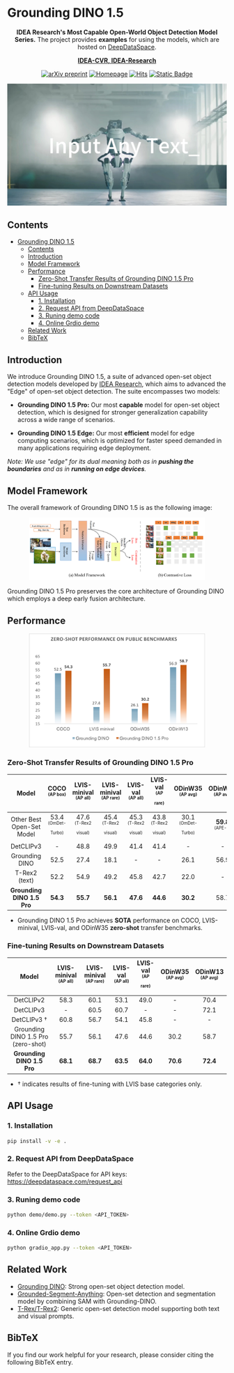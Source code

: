 # Grounding DINO 1.5

<div align=center>

  **IDEA Research's Most Capable Open-World Object Detection Model Series.** The project provides **examples** for using the models, which are hosted on [DeepDataSpace](https://deepdataspace.com/home).

  **[IDEA-CVR, IDEA-Research](https://github.com/IDEA-Research)** 

</div>

<div align=center>

[![arXiv preprint](https://img.shields.io/badge/arxiv_2403.14610-blue%3Flog%3Darxiv)](https://arxiv.org/pdf/2403.14610.pdf)   [![Homepage](https://img.shields.io/badge/homepage-visit-blue)](https://deepdataspace.com/home) [![Hits](https://hits.seeyoufarm.com/api/count/incr/badge.svg?url=https%3A%2F%2Fgithub.com%2FIDEA-Research%2FGrounding-DINO-1.5-API&count_bg=%2390E1ED&title_bg=%23EB7373&icon=&icon_color=%23E9BABA&title=VISITORS&edge_flat=true)](https://hits.seeyoufarm.com) [![Static Badge](https://img.shields.io/badge/Try_Demo!-blue?logo=chainguard&logoColor=green)](https://deepdataspace.com/playground/grounding_dino)
</div>

[![Video Name](asset/video_cover.jpg)](https://github.com/Mountchicken/DeepStudio/assets/65173622/7f5fcb50-b41d-4a0f-b07e-0dfbf3f1118b)


## Contents
- [Grounding DINO 1.5](#grounding-dino-15)
  - [Contents](#contents)
  - [Introduction](#introduction)
  - [Model Framework](#model-framework)
  - [Performance](#performance)
    - [Zero-Shot Transfer Results of Grounding DINO 1.5 Pro](#zero-shot-transfer-results-of-grounding-dino-15-pro)
    - [Fine-tuning Results on Downstream Datasets](#fine-tuning-results-on-downstream-datasets)
  - [API Usage](#api-usage)
    - [1. Installation](#1-installation)
    - [2. Request API from DeepDataSpace](#2-request-api-from-deepdataspace)
    - [3. Runing demo code](#3-runing-demo-code)
    - [4. Online Grdio demo](#4-online-grdio-demo)
  - [Related Work](#related-work)
  - [BibTeX](#bibtex)

## Introduction

We introduce Grounding DINO 1.5, a suite of advanced open-set object detection models developed by [IDEA Research](https://github.com/IDEA-Research), which aims to advanced the "Edge" of open-set object detection. The suite encompasses two models:

- **Grounding DINO 1.5 Pro:** Our most **capable** model for open-set object detection, which is designed for stronger generalization capability across a wide range of scenarios.

- **Grounding DINO 1.5 Edge:** Our most **efficient** model for edge computing scenarios, which is optimized for faster speed demanded in many applications requiring edge deployment.

<p align="left"><em>Note: We use "edge" for its dual meaning both as in <b>pushing the boundaries</b> and as in <b>running on edge devices</b>.</em></p>


## Model Framework

The overall framework of Grounding DINO 1.5 is as the following image:

<div align="center">
  <img src="./asset/gd1.5_overall_framework.png" width="80%">
</div>

Grounding DINO 1.5 Pro preserves the core architecture of Grounding DINO which employs a deep early fusion architecture.

## Performance

<div align="center">
  <img src="./asset/zeroshot.png" width="80%">
</div>

### Zero-Shot Transfer Results of Grounding DINO 1.5 Pro

<table align="center">
<thead>
  <tr>
    <th>Model</th>
    <th>COCO <br><sup><sup>(AP box)</sup></sup></th>
    <th>LVIS-minival <br><sup><sup>(AP all)</sup></sup></th>
    <th>LVIS-minival <br><sup><sup>(AP rare)</sup></sup></th>
    <th>LVIS-val <br><sup><sup>(AP all)</sup></sup></th>
    <th>LVIS-val <br><sup><sup>(AP rare)</sup></sup></th>
    <th>ODinW35 <br><sup><sup>(AP avg)</sup></sup></th>
    <th>ODinW13 <br><sup><sup>(AP avg)</sup></sup></th>
  </tr>
</thead>
<tbody align="center">
  <tr>
    <td>Other Best<br>Open-Set Model</td>
    <td>53.4<br><sup><sup>(OmDet-Turbo)</sup></sup></td>
    <td>47.6<br><sup><sup>(T-Rex2 visual)</sup></sup></td>
    <td>45.4<br><sup><sup>(T-Rex2 visual)</sup></sup></td>
    <td>45.3<br><sup><sup>(T-Rex2 visual)</sup></sup></td>
    <td>43.8<br><sup><sup>(T-Rex2 visual)</sup></sup></td>
    <td>30.1<br><sup><sup>(OmDet-Turbo)</sup></sup></td>
    <td><b>59.8</b><br><sup><sup>(APE-B)</sup></sup></td>
  </tr>
  <tr>
    <td>DetCLIPv3</td>
    <td> - </td>
    <td>48.8</td>
    <td>49.9</td>
    <td>41.4</td>
    <td>41.4</td>
    <td> - </td>
    <td> - </td>
  </tr>
  <tr>
    <td>Grounding DINO</td>
    <td>52.5</td>
    <td>27.4</td>
    <td>18.1</td>
    <td> - </td>
    <td> - </td>
    <td> 26.1 </td>
    <td> 56.9 </td>
  </tr>
  <tr>
    <td>T-Rex2 (text)</td>
    <td>52.2</td>
    <td>54.9</td>
    <td>49.2</td>
    <td> 45.8 </td>
    <td> 42.7 </td>
    <td> 22.0 </td>
    <td> - </td>
  </tr>
  <tr>
    <td><b>Grounding DINO 1.5 Pro</b></td>
    <td><b>54.3</b></td>
    <td><b>55.7</b></td>
    <td><b>56.1</b></td>
    <td><b>47.6</b></td>
    <td><b>44.6</b></td>
    <td><b>30.2</b></td>
    <td>58.7</td>
  </tr>
</tbody>
</table>

- Grounding DINO 1.5 Pro achieves **SOTA** performance on COCO, LVIS-minival, LVIS-val, and ODinW35 **zero-shot** transfer benchmarks.

### Fine-tuning Results on Downstream Datasets

<table align="center">
<thead>
  <tr>
    <th>Model</th>
    <th>LVIS-minival <br><sup><sup>(AP all)</sup></sup></th>
    <th>LVIS-minival <br><sup><sup>(AP rare)</sup></sup></th>
    <th>LVIS-val <br><sup><sup>(AP all)</sup></sup></th>
    <th>LVIS-val <br><sup><sup>(AP rare)</sup></sup></th>
    <th>ODinW35 <br><sup><sup>(AP avg)</sup></sup></th>
    <th>ODinW13 <br><sup><sup>(AP avg)</sup></sup></th>
  </tr>
</thead>
<tbody align="center">
  <tr>
    <td>DetCLIPv2</td>
    <td>58.3</td>
    <td>60.1</td>
    <td>53.1</td>
    <td> 49.0 </td>
    <td> - </td>
    <td> 70.4 </td>
  </tr>
  <tr>
    <td>DetCLIPv3</td>
    <td> - </td>
    <td>60.5</td>
    <td>60.7</td>
    <td>-</td>
    <td>-</td>
    <td> 72.1 </td>
  </tr>
  <tr>
    <td>DetCLIPv3 †</td>
    <td>60.8</td>
    <td>56.7</td>
    <td>54.1</td>
    <td>45.8</td>
    <td> - </td>
    <td> - </td>
  </tr>
  <tr>
    <td>Grounding DINO 1.5 Pro (zero-shot)</td>
    <td>55.7</td>
    <td>56.1</td>
    <td>47.6</td>
    <td>44.6</td>
    <td>30.2</td>
    <td>58.7</td>
  </tr>
  <tr>
    <td><b>Grounding DINO 1.5 Pro</b></td>
    <td><b>68.1</b></td>
    <td><b>68.7</b></td>
    <td><b>63.5</b></td>
    <td><b>64.0</b></td>
    <td><b>70.6</b></td>
    <td><b>72.4</b></td>
  </tr>
</tbody>
</table>

- † indicates results of fine-tuning with LVIS base categories only.

## API Usage
### 1. Installation

```bash
pip install -v -e .
```

### 2. Request API from DeepDataSpace

Refer to the DeepDataSpace for API keys: https://deepdataspace.com/request_api


### 3. Runing demo code

```bash
python demo/demo.py --token <API_TOKEN>
```

### 4. Online Grdio demo
```bash
python gradio_app.py --token <API_TOKEN>
```

## Related Work
- [Grounding DINO](https://github.com/IDEA-Research/GroundingDINO): Strong open-set object detection model.
- [Grounded-Segment-Anything](https://github.com/IDEA-Research/Grounded-Segment-Anything): Open-set detection and segmentation model by combining SAM with Grounding-DINO.
- [T-Rex/T-Rex2](https://github.com/IDEA-Research/t-rex): Generic open-set detection model supporting both text and visual prompts.

## BibTeX

If you find our work helpful for your research, please consider citing the following BibTeX entry.

```BibTeX

```